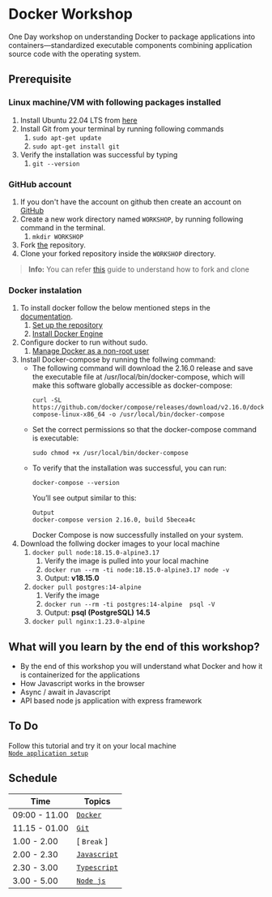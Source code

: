 # Docker Workshop

One Day workshop on understanding Docker to package applications into containers—standardized executable components combining application source code with the operating system.

## Prerequisite

### Linux machine/VM with following packages installed
  1. Install Ubuntu 22.04 LTS from [here](https://releases.ubuntu.com/22.04/)
  2. Install Git from your terminal by running following commands
     1. `sudo apt-get update`
     2. `sudo apt-get install git`
  3. Verify the installation was successful by typing
     1. `git --version`

### GitHub account
  1.  If you don't have the account on github then create an account on [GitHub](https://github.com/join)
  2.  Create a new work directory named `WORKSHOP`, by running following command in the terminal.
      1.  `mkdir WORKSHOP`
  3.  Fork [the](https://github.com/UniCourt/WebApp-Workshop1) repository.
  4.  Clone your forked repository inside the `WORKSHOP` directory.
    
> **Info:**
> You can refer [this](https://docs.github.com/en/get-started/quickstart/fork-a-repo) guide to understand how to fork and clone

### Docker instalation
  1.  To install docker follow the below mentioned steps in the [documentation](https://docs.docker.com/engine/install/ubuntu/).
      1.  [Set up the repository](https://docs.docker.com/engine/install/ubuntu/#install-using-the-repository:~:text=from%20the%20repository.-,Set%20up%20the%20repository,-Update%20the%20apt)
      2.  [Install Docker Engine](https://docs.docker.com/engine/install/ubuntu/#:~:text=/dev/null-,Install%20Docker%20Engine,-Update%20the%20apt)
  2. Configure docker to run without sudo.
     1. [Manage Docker as a non-root user](https://docs.docker.com/engine/install/linux-postinstall/)
  3. Install Docker-compose by running the follwing command:
      - The following command will download the 2.16.0 release and save the executable file at /usr/local/bin/docker-compose, which will make this software globally accessible as docker-compose:
         ```
         curl -SL https://github.com/docker/compose/releases/download/v2.16.0/docker-compose-linux-x86_64 -o /usr/local/bin/docker-compose
         ```
      - Set the correct permissions so that the docker-compose command is executable:
         ```
         sudo chmod +x /usr/local/bin/docker-compose
         ```
      - To verify that the installation was successful, you can run:
         ```
         docker-compose --version
         ```
         You’ll see output similar to this:
         ```
         Output
         docker-compose version 2.16.0, build 5becea4c
         ```
         Docker Compose is now successfully installed on your system.
  4. Download the follwing docker images to your local machine  
     1. `docker pull node:18.15.0-alpine3.17`
        1. Verify the image is pulled into your local machine
        2. `docker run --rm -ti node:18.15.0-alpine3.17 node -v`
        3. Output: **v18.15.0**
     2. `docker pull postgres:14-alpine`
        1. Verify the image
        2. `docker run --rm -ti postgres:14-alpine  psql -V`
        3. Output: **psql (PostgreSQL) 14.5**
     3. `docker pull nginx:1.23.0-alpine`

## What will you learn by the end of this workshop?
- By the end of this workshop you will understand what Docker and how it is containerized for the applications
- How Javascript works in the browser
- Async / await in Javascript
- API based node js application with express framework

## To Do
   Follow this tutorial and try it on your local machine <br/>
   [`Node application setup`](holiday-app/README.md)
## **Schedule**
| Time                    |   Topics
| --                      |   --
| 09:00 - 11.00           |  [`Docker`](docs/Docker.pdf)
| 11.15 - 01.00           |  [`Git`](git/github_intro.md)
| 1.00  - 2.00            |  [ `Break` ]
| 2.00  - 2.30            |  [`Javascript`](docs/Javascript_&_NodeJS.pdf)
| 2.30  - 3.00            |  [`Typescript`](docs/TypeScript.pdf)
| 3.00  - 5.00            |  [ `Node js` ](holiday-app/README.md) 
